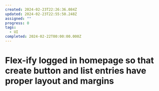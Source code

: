 ```yaml
---
created: 2024-02-23T22:26:36.084Z
updated: 2024-02-23T22:55:50.248Z
assigned: ""
progress: 0
tags:
  - UI
completed: 2024-02-22T00:00:00.000Z
---
```


# Flex-ify logged in homepage so that create button and list entries have proper layout and margins
